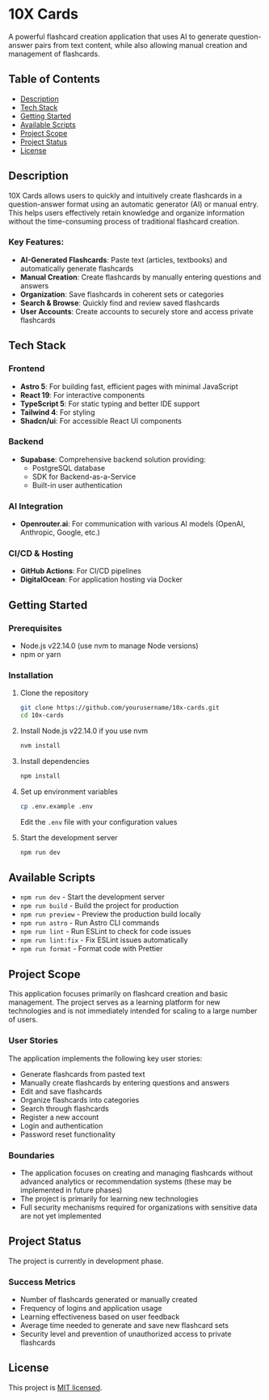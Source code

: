# 10X Cards

A powerful flashcard creation application that uses AI to generate question-answer pairs from text content, while also allowing manual creation and management of flashcards.

## Table of Contents
- [Description](#description)
- [Tech Stack](#tech-stack)
- [Getting Started](#getting-started)
- [Available Scripts](#available-scripts)
- [Project Scope](#project-scope)
- [Project Status](#project-status)
- [License](#license)

## Description

10X Cards allows users to quickly and intuitively create flashcards in a question-answer format using an automatic generator (AI) or manual entry. This helps users effectively retain knowledge and organize information without the time-consuming process of traditional flashcard creation.

### Key Features:
- **AI-Generated Flashcards**: Paste text (articles, textbooks) and automatically generate flashcards
- **Manual Creation**: Create flashcards by manually entering questions and answers
- **Organization**: Save flashcards in coherent sets or categories
- **Search & Browse**: Quickly find and review saved flashcards
- **User Accounts**: Create accounts to securely store and access private flashcards

## Tech Stack

### Frontend
- **Astro 5**: For building fast, efficient pages with minimal JavaScript
- **React 19**: For interactive components
- **TypeScript 5**: For static typing and better IDE support
- **Tailwind 4**: For styling
- **Shadcn/ui**: For accessible React UI components

### Backend
- **Supabase**: Comprehensive backend solution providing:
  - PostgreSQL database
  - SDK for Backend-as-a-Service
  - Built-in user authentication

### AI Integration
- **Openrouter.ai**: For communication with various AI models (OpenAI, Anthropic, Google, etc.)

### CI/CD & Hosting
- **GitHub Actions**: For CI/CD pipelines
- **DigitalOcean**: For application hosting via Docker

## Getting Started

### Prerequisites
- Node.js v22.14.0 (use nvm to manage Node versions)
- npm or yarn

### Installation

1. Clone the repository
   ```bash
   git clone https://github.com/yourusername/10x-cards.git
   cd 10x-cards
   ```

2. Install Node.js v22.14.0 if you use nvm
   ```bash
   nvm install
   ```

3. Install dependencies
   ```bash
   npm install
   ```

4. Set up environment variables
   ```bash
   cp .env.example .env
   ```
   Edit the `.env` file with your configuration values

5. Start the development server
   ```bash
   npm run dev
   ```

## Available Scripts

- `npm run dev` - Start the development server
- `npm run build` - Build the project for production
- `npm run preview` - Preview the production build locally
- `npm run astro` - Run Astro CLI commands
- `npm run lint` - Run ESLint to check for code issues
- `npm run lint:fix` - Fix ESLint issues automatically
- `npm run format` - Format code with Prettier

## Project Scope

This application focuses primarily on flashcard creation and basic management. The project serves as a learning platform for new technologies and is not immediately intended for scaling to a large number of users.

### User Stories

The application implements the following key user stories:
- Generate flashcards from pasted text
- Manually create flashcards by entering questions and answers
- Edit and save flashcards
- Organize flashcards into categories
- Search through flashcards
- Register a new account
- Login and authentication
- Password reset functionality

### Boundaries

- The application focuses on creating and managing flashcards without advanced analytics or recommendation systems (these may be implemented in future phases)
- The project is primarily for learning new technologies
- Full security mechanisms required for organizations with sensitive data are not yet implemented

## Project Status

The project is currently in development phase.

### Success Metrics
- Number of flashcards generated or manually created
- Frequency of logins and application usage
- Learning effectiveness based on user feedback
- Average time needed to generate and save new flashcard sets
- Security level and prevention of unauthorized access to private flashcards

## License

This project is [MIT licensed](https://opensource.org/licenses/MIT). 